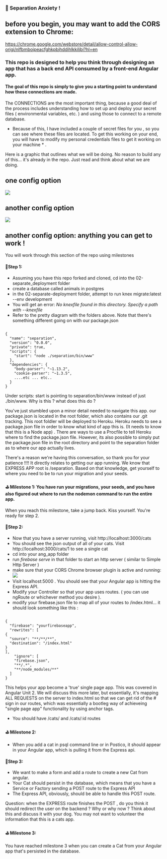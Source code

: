 ### 🚀 Separation Anxiety ! 

## before you begin, you may want to add the CORS extension to Chrome: 
https://chrome.google.com/webstore/detail/allow-control-allow-origi/nlfbmbojpeacfghkpbjhddihlkkiljbi?hl=en


### This repo is designed to help you think through designing an app that has a back end API consumed by a front-end Angular app. 

#### The goal of this repo is simply to give you a starting point to understand how these connections are made. 

The CONNECTIONS are the most important thing, because a good deal of the process includes understanding how to set up and deploy your secret files ( environmental variables, etc. ) and using those to connect to a remote database. 

* Because of this, I have included a couple of secret files for you , so you can see where these files are located.  To get this working on your end, you will have to modify my personal credentials files to get it working on your machine * . 


Here is a graphic that outlines what we will be doing.  No reason to build any of this... it's already in the repo.  Just read and think about what we are doing. 

## one config option
![](https://github.com/gSchool/angular-unit-3-g18/blob/master/02-separate_deployment/layout1.png)
## another config option
![](https://github.com/gSchool/angular-unit-3-g18/blob/master/02-separate_deployment/layout2.png)
## another config option:  anything you can get to work ! 

You will work through this section of the repo using milestones

#### 🍎Step 1: 

* Assuming you have this repo forked and cloned, cd into the 02-separate_deployment folder
* create a database called animals in postgres
*  in the 02-separate-deployment folder, attempt to run knex migrate:latest --env development
*  You will get an error: _No knexfile found in this directory. Specify a path with --knexfile_ 
*  Refer to the pretty diagram with the folders above. Note that there's something different going on with our package.json

``` 

{
  "name": "separation",
  "version": "0.0.0",
  "private": true,
  "scripts": {
    "start": "node ./separation/bin/www"
  },
  "dependencies": {
    "body-parser": "~1.13.2",
    "cookie-parser": "~1.3.5",
    ....etc ... etc..
  }
}

```

Under scripts: start is pointing to separation/bin/www instead of just ./bin/www. Why is this ?  what does this do ? 

You've just stumbled upon a minor detail needed to navigate this app.   our package.json is located in the root folder, which also contains our .git tracking.  This root foldler will be deployed to Heroku.  Heroku needs to see a package.json file in order to know what kind of app this is. (It needs to know that this is a Node app) .    There are ways to use a Procfile to tell Heroku where to find the package.json file. However, its also possible to simply put the package.json file in the root directory and point to the separation folder as to where our app actually lives. 

There's a reason we're having this conversation, so thank you for your patience !!!! It directly relates to getting our app running.  We know that EXPRESS APP root is /separation. Based on that knowledge, get yourself to where you need to be to run your migration and your seeds. 

#### ⛳️ Milestone 1: You have run your migrations, your seeds, and you have also figured out where to run the nodemon command to run the entire app. 

When you reach this milestone, take a jump back.  Kiss yourself. You're ready for step 2. 


#### 🍎Step 2: 
* Now that you have a server running, visit http://localhost:3000/cats
* You should see the json output of all of your cats. Visit http://localhost:3000/cats/1 to see a single cat
* cd into your ang_app folder
* run _firebase serve_ in that folder to start an http server ( similar to Simple Http Server ) 
* make sure that your CORS Chrome browser plugin is active and running: 
![](https://github.com/gSchool/angular-unit-3-g18/blob/master/02-separate_deployment/cors.png)
* Visit localhost:5000 .  You should see that your Angular app is hitting the Express API. 
* Modify your Controller so that your app uses routes. ( you can use ngRoute or whichever method you desire ). 
* modify your firebase.json file to map all of your routes to /index.html... it should look  something like this : 

```

{
  "firebase": "yourfirebaseapp",
  "rewrites": [
{
  "source": "**/**/**",
  "destination": "/index.html"
}
],
    "ignore": [
    "firebase.json",
    "**/.*",
    "**/node_modules/**"
  ]
}

```
This helps your app become a 'true' single page app.  This was covered in Angular Unit 2.  We will discuss this more later, but essentially, it's mapping ALL REQUESTS on the server to index.html so that we can get rid of the # sign in our routes, which was essentially a bootleg way of achieveing "single page app" functionality by using anchor tags. 


* You should have /cats/ and /cats/:id routes

#### ⛳️ Milestone 2:

* When you add a cat in psql command line or in Postico, it should appear in your Angular app, which is pulling it from the Express api. 


#### 🍎Step 3: 

* We want to make a form and add a route to create a new Cat from angular. 
* Your Cat should persist in the database, which means that you have a Service or Factory sending a POST route to the Express API
* The Express API, obviously, should be able to handle this POST route. 

Question: when the EXPRESS route finishes the POST , do you think it should redirect the user on the backend ?  Why or why now ?  Think about this and discuss it with your dog.   You may not want to volunteer the information that this is a cats app. 

#### ⛳️ Milestone 3:
You have reached milestone 3 when you can create a Cat from your Angular app that's persisted in the database. 

